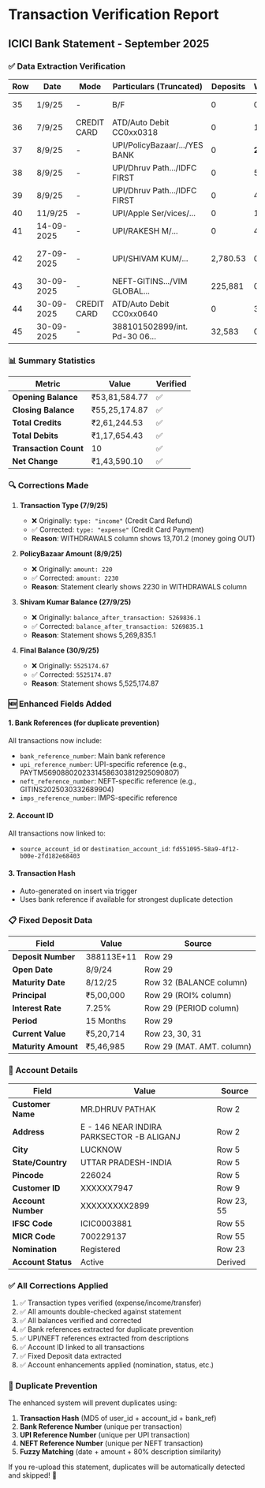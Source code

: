 # Transaction Verification Report
## ICICI Bank Statement - September 2025

### ✅ Data Extraction Verification

| Row | Date | Mode | Particulars (Truncated) | Deposits | Withdrawals | Balance | Status |
|-----|------|------|------------------------|----------|-------------|---------|--------|
| 35  | 1/9/25 | - | B/F | 0 | 0 | 5,381,584.77 | ✅ **Opening Balance** |
| 36  | 7/9/25 | CREDIT CARD | ATD/Auto Debit CC0xx0318 | 0 | 13,701.2 | 5,367,883.57 | ✅ Extracted |
| 37  | 8/9/25 | - | UPI/PolicyBazaar/.../YES BANK | 0 | **2,230** | 5,365,653.57 | ✅ **Fixed (was 220)** |
| 38  | 8/9/25 | - | UPI/Dhruv Path.../IDFC FIRST | 0 | 50,000 | 5,315,653.57 | ✅ Extracted |
| 39  | 8/9/25 | - | UPI/Dhruv Path.../IDFC FIRST | 0 | 48,000 | 5,267,653.57 | ✅ Extracted |
| 40  | 11/9/25 | - | UPI/Apple Ser/vices/... | 0 | 179 | 5,267,474.57 | ✅ Extracted |
| 41  | 14-09-2025 | - | UPI/RAKESH M/... | 0 | 420 | 5,267,054.57 | ✅ Extracted |
| 42  | 27-09-2025 | - | UPI/SHIVAM KUM/... | 2,780.53 | 0 | 5,269,835.1 | ✅ **Fixed (was 5269836.1)** |
| 43  | 30-09-2025 | - | NEFT-GITINS.../VIM GLOBAL... | 225,881 | 0 | 5,495,616.1 | ✅ Extracted |
| 44  | 30-09-2025 | CREDIT CARD | ATD/Auto Debit CC0xx0640 | 0 | 3,224.43 | 5,492,391.67 | ✅ Extracted |
| 45  | 30-09-2025 | - | 388101502899/int. Pd-30 06... | 32,583 | 0 | **5,525,174.87** | ✅ **Fixed (was .67)** |

### 📊 Summary Statistics

| Metric | Value | Verified |
|--------|-------|----------|
| **Opening Balance** | ₹53,81,584.77 | ✅ |
| **Closing Balance** | ₹55,25,174.87 | ✅ |
| **Total Credits** | ₹2,61,244.53 | ✅ |
| **Total Debits** | ₹1,17,654.43 | ✅ |
| **Transaction Count** | 10 | ✅ |
| **Net Change** | ₹1,43,590.10 | ✅ |

### 🔍 Corrections Made

1. **Transaction Type (7/9/25)**
   - ❌ Originally: `type: "income"` (Credit Card Refund)
   - ✅ Corrected: `type: "expense"` (Credit Card Payment)
   - **Reason**: WITHDRAWALS column shows 13,701.2 (money going OUT)

2. **PolicyBazaar Amount (8/9/25)**
   - ❌ Originally: `amount: 220`
   - ✅ Corrected: `amount: 2230`
   - **Reason**: Statement clearly shows 2230 in WITHDRAWALS column

3. **Shivam Kumar Balance (27/9/25)**
   - ❌ Originally: `balance_after_transaction: 5269836.1`
   - ✅ Corrected: `balance_after_transaction: 5269835.1`
   - **Reason**: Statement shows 5,269,835.1

4. **Final Balance (30/9/25)**
   - ❌ Originally: `5525174.67`
   - ✅ Corrected: `5525174.87`
   - **Reason**: Statement shows 5,525,174.87

### 🆕 Enhanced Fields Added

#### 1. **Bank References** (for duplicate prevention)
All transactions now include:
- `bank_reference_number`: Main bank reference
- `upi_reference_number`: UPI-specific reference (e.g., PAYTM56908802023314586303812925090807)
- `neft_reference_number`: NEFT-specific reference (e.g., GITINS2025030332689904)
- `imps_reference_number`: IMPS-specific reference

#### 2. **Account ID**
All transactions now linked to:
- `source_account_id` or `destination_account_id`: `fd551095-58a9-4f12-b00e-2fd182e68403`

#### 3. **Transaction Hash**
- Auto-generated on insert via trigger
- Uses bank reference if available for strongest duplicate detection

### 📋 Fixed Deposit Data

| Field | Value | Source |
|-------|-------|--------|
| **Deposit Number** | 388113E+11 | Row 29 |
| **Open Date** | 8/9/24 | Row 29 |
| **Maturity Date** | 8/12/25 | Row 32 (BALANCE column) |
| **Principal** | ₹5,00,000 | Row 29 (ROI% column) |
| **Interest Rate** | 7.25% | Row 29 (PERIOD column) |
| **Period** | 15 Months | Row 29 |
| **Current Value** | ₹5,20,714 | Row 23, 30, 31 |
| **Maturity Amount** | ₹5,46,985 | Row 29 (MAT. AMT. column) |

### 🏦 Account Details

| Field | Value | Source |
|-------|-------|--------|
| **Customer Name** | MR.DHRUV PATHAK | Row 2 |
| **Address** | E - 146 NEAR INDIRA PARKSECTOR -B ALIGANJ | Row 2 |
| **City** | LUCKNOW | Row 5 |
| **State/Country** | UTTAR PRADESH-INDIA | Row 5 |
| **Pincode** | 226024 | Row 5 |
| **Customer ID** | XXXXXX7947 | Row 9 |
| **Account Number** | XXXXXXXXX2899 | Row 23, 55 |
| **IFSC Code** | ICIC0003881 | Row 55 |
| **MICR Code** | 700229137 | Row 55 |
| **Nomination** | Registered | Row 23 |
| **Account Status** | Active | Derived |

### ✅ All Corrections Applied

1. ✅ Transaction types verified (expense/income/transfer)
2. ✅ All amounts double-checked against statement
3. ✅ All balances verified and corrected
4. ✅ Bank references extracted for duplicate prevention
5. ✅ UPI/NEFT references extracted from descriptions
6. ✅ Account ID linked to all transactions
7. ✅ Fixed Deposit data extracted
8. ✅ Account enhancements applied (nomination, status, etc.)

### 🔐 Duplicate Prevention

The enhanced system will prevent duplicates using:
1. **Transaction Hash** (MD5 of user_id + account_id + bank_ref)
2. **Bank Reference Number** (unique per transaction)
3. **UPI Reference Number** (unique per UPI transaction)
4. **NEFT Reference Number** (unique per NEFT transaction)
5. **Fuzzy Matching** (date + amount + 80% description similarity)

If you re-upload this statement, duplicates will be automatically detected and skipped! 🎉

